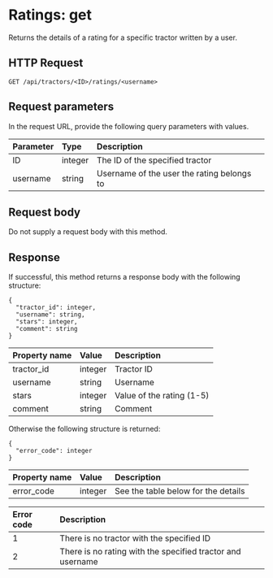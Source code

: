 # Ratings: get

Returns the details of a rating for a specific tractor written by a user.

## HTTP Request

```text
GET /api/tractors/<ID>/ratings/<username>
```

## Request parameters

In the request URL, provide the following query parameters with values.

| Parameter | Type    | Description                                |
|:----------|:--------|:-------------------------------------------|
| ID        | integer | The ID of the specified tractor            |
| username  | string  | Username of the user the rating belongs to |

## Request body

Do not supply a request body with this method.

## Response

If successful, this method returns a response body with the following structure:

```text
{
  "tractor_id": integer,
  "username": string,
  "stars": integer,
  "comment": string
}
```

| Property name | Value   | Description               |
|:--------------|:--------|:--------------------------|
| tractor_id    | integer | Tractor ID                |
| username      | string  | Username                  |
| stars         | integer | Value of the rating (1-5) |
| comment       | string  | Comment                   |

Otherwise the following structure is returned:

```text
{
  "error_code": integer
}
```

| Property name | Value   | Description                         |
|:--------------|:--------|:------------------------------------|
| error_code    | integer | See the table below for the details |

| Error code | Description                                                |
|:-----------|:-----------------------------------------------------------|
| 1          | There is no tractor with the specified ID                  |
| 2          | There is no rating with the specified tractor and username |
